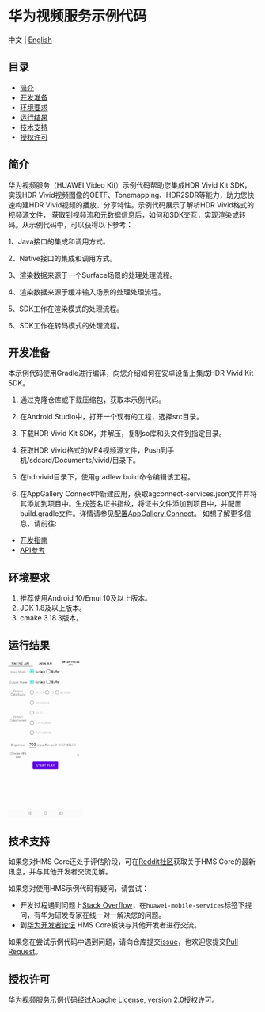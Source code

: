 # 华为视频服务示例代码

中文 | [English](README.md)

## 目录

* [简介](#简介)
* [开发准备](#开发准备)
* [环境要求](#环境要求)
* [运行结果](#运行结果)
* [技术支持](#技术支持)
* [授权许可](#License)

## 简介
华为视频服务（HUAWEI Video Kit）示例代码帮助您集成HDR Vivid Kit SDK，实现HDR Vivid视频图像的OETF、Tonemapping、HDR2SDR等能力，助力您快速构建HDR Vivid视频的播放、分享特性。示例代码展示了解析HDR Vivid格式的视频源文件， 获取到视频流和元数据信息后，如何和SDK交互，实现渲染或转码。从示例代码中，可以获得以下参考：

1、Java接口的集成和调用方式。

2、Native接口的集成和调用方式。

3、渲染数据来源于一个Surface场景的处理处理流程。

4、渲染数据来源于缓冲输入场景的处理处理流程。

5、SDK工作在渲染模式的处理流程。

6、SDK工作在转码模式的处理流程。

## 开发准备
本示例代码使用Gradle进行编译，向您介绍如何在安卓设备上集成HDR Vivid Kit SDK。

1. 通过克隆仓库或下载压缩包，获取本示例代码。

2. 在Android Studio中，打开一个现有的工程，选择src目录。

3. 下载HDR Vivid Kit SDK，并解压，复制so库和头文件到指定目录。

4. 获取HDR Vivid格式的MP4视频源文件，Push到手机/sdcard/Documents/vivid/目录下。

5. 在hdrvivid目录下，使用gradlew build命令编辑该工程。

6. 在AppGallery Connect中新建应用，获取agconnect-services.json文件并将其添加到项目中。生成签名证书指纹，将证书文件添加到项目中，并配置build.gradle文件。详情请参见[配置AppGallery Connect](https://developer.huawei.com/consumer/cn/doc/development/Media-Guides/config-agc-0000001050738427?ha_source=hms1)。
   如想了解更多信息，请前往:

- [开发指南](https://developer.huawei.com/consumer/cn/doc/development/Media-Guides/introduction-0000001050439577?ha_source=hms1)
- [API参考](https://developer.huawei.com/consumer/cn/doc/development/Media-References/video-description-0000001076873506?ha_source=hms1)

## 环境要求
1. 推荐使用Android 10/Emui 10及以上版本。
2. JDK 1.8及以上版本。
3. cmake 3.18.3版本。

## 运行结果
<img src="hdrvividsdk_result_1.jpg" width = 30% height = 30%>

## 技术支持
如果您对HMS Core还处于评估阶段，可在[Reddit社区](https://www.reddit.com/r/HuaweiDevelopers/)获取关于HMS Core的最新讯息，并与其他开发者交流见解。

如果您对使用HMS示例代码有疑问，请尝试：
- 开发过程遇到问题上[Stack Overflow](https://stackoverflow.com/questions/tagged/huawei-mobile-services?tab=Votes)，在`huawei-mobile-services`标签下提问，有华为研发专家在线一对一解决您的问题。
- 到[华为开发者论坛](https://developer.huawei.com/consumer/cn/forum/blockdisplay?fid=18) HMS Core板块与其他开发者进行交流。

如果您在尝试示例代码中遇到问题，请向仓库提交[issue](https://github.com/HMS-Core/hms-video-demo-android/issues)，也欢迎您提交[Pull Request](https://github.com/HMS-Core/hms-video-demo-android/pulls)。

## 授权许可
华为视频服务示例代码经过[Apache License, version 2.0](http://www.apache.org/licenses/LICENSE-2.0)授权许可。
